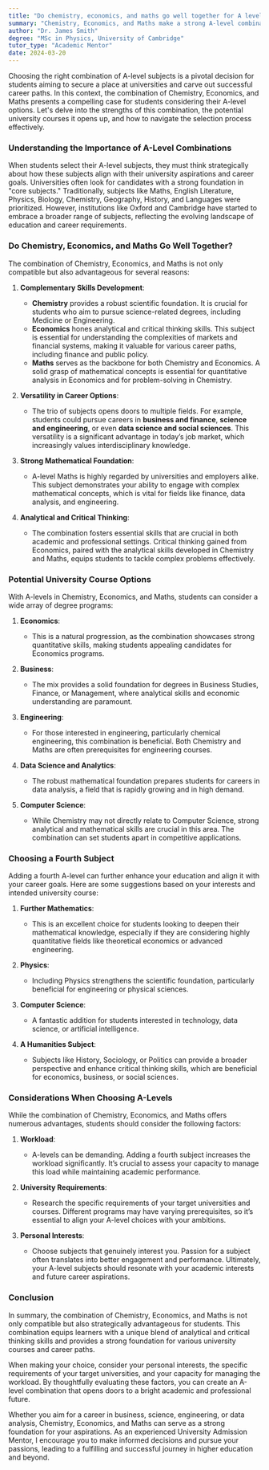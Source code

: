 ```yaml
---
title: "Do chemistry, economics, and maths go well together for A level?"
summary: "Chemistry, Economics, and Maths make a strong A-level combination, aligning well with university aspirations and enhancing career opportunities."
author: "Dr. James Smith"
degree: "MSc in Physics, University of Cambridge"
tutor_type: "Academic Mentor"
date: 2024-03-20
---
```


Choosing the right combination of A-level subjects is a pivotal decision for students aiming to secure a place at universities and carve out successful career paths. In this context, the combination of Chemistry, Economics, and Maths presents a compelling case for students considering their A-level options. Let's delve into the strengths of this combination, the potential university courses it opens up, and how to navigate the selection process effectively.

### Understanding the Importance of A-Level Combinations

When students select their A-level subjects, they must think strategically about how these subjects align with their university aspirations and career goals. Universities often look for candidates with a strong foundation in "core subjects." Traditionally, subjects like Maths, English Literature, Physics, Biology, Chemistry, Geography, History, and Languages were prioritized. However, institutions like Oxford and Cambridge have started to embrace a broader range of subjects, reflecting the evolving landscape of education and career requirements.

### Do Chemistry, Economics, and Maths Go Well Together?

The combination of Chemistry, Economics, and Maths is not only compatible but also advantageous for several reasons:

1. **Complementary Skills Development**:
   - **Chemistry** provides a robust scientific foundation. It is crucial for students who aim to pursue science-related degrees, including Medicine or Engineering.
   - **Economics** hones analytical and critical thinking skills. This subject is essential for understanding the complexities of markets and financial systems, making it valuable for various career paths, including finance and public policy.
   - **Maths** serves as the backbone for both Chemistry and Economics. A solid grasp of mathematical concepts is essential for quantitative analysis in Economics and for problem-solving in Chemistry.

2. **Versatility in Career Options**:
   - The trio of subjects opens doors to multiple fields. For example, students could pursue careers in **business and finance**, **science and engineering**, or even **data science and social sciences**. This versatility is a significant advantage in today’s job market, which increasingly values interdisciplinary knowledge.

3. **Strong Mathematical Foundation**:
   - A-level Maths is highly regarded by universities and employers alike. This subject demonstrates your ability to engage with complex mathematical concepts, which is vital for fields like finance, data analysis, and engineering.

4. **Analytical and Critical Thinking**:
   - The combination fosters essential skills that are crucial in both academic and professional settings. Critical thinking gained from Economics, paired with the analytical skills developed in Chemistry and Maths, equips students to tackle complex problems effectively.

### Potential University Course Options

With A-levels in Chemistry, Economics, and Maths, students can consider a wide array of degree programs:

1. **Economics**:
   - This is a natural progression, as the combination showcases strong quantitative skills, making students appealing candidates for Economics programs.

2. **Business**:
   - The mix provides a solid foundation for degrees in Business Studies, Finance, or Management, where analytical skills and economic understanding are paramount.

3. **Engineering**:
   - For those interested in engineering, particularly chemical engineering, this combination is beneficial. Both Chemistry and Maths are often prerequisites for engineering courses.

4. **Data Science and Analytics**:
   - The robust mathematical foundation prepares students for careers in data analysis, a field that is rapidly growing and in high demand.

5. **Computer Science**:
   - While Chemistry may not directly relate to Computer Science, strong analytical and mathematical skills are crucial in this area. The combination can set students apart in competitive applications.

### Choosing a Fourth Subject

Adding a fourth A-level can further enhance your education and align it with your career goals. Here are some suggestions based on your interests and intended university course:

1. **Further Mathematics**:
   - This is an excellent choice for students looking to deepen their mathematical knowledge, especially if they are considering highly quantitative fields like theoretical economics or advanced engineering.

2. **Physics**:
   - Including Physics strengthens the scientific foundation, particularly beneficial for engineering or physical sciences.

3. **Computer Science**:
   - A fantastic addition for students interested in technology, data science, or artificial intelligence.

4. **A Humanities Subject**:
   - Subjects like History, Sociology, or Politics can provide a broader perspective and enhance critical thinking skills, which are beneficial for economics, business, or social sciences.

### Considerations When Choosing A-Levels

While the combination of Chemistry, Economics, and Maths offers numerous advantages, students should consider the following factors:

1. **Workload**:
   - A-levels can be demanding. Adding a fourth subject increases the workload significantly. It’s crucial to assess your capacity to manage this load while maintaining academic performance.

2. **University Requirements**:
   - Research the specific requirements of your target universities and courses. Different programs may have varying prerequisites, so it’s essential to align your A-level choices with your ambitions.

3. **Personal Interests**:
   - Choose subjects that genuinely interest you. Passion for a subject often translates into better engagement and performance. Ultimately, your A-level subjects should resonate with your academic interests and future career aspirations.

### Conclusion

In summary, the combination of Chemistry, Economics, and Maths is not only compatible but also strategically advantageous for students. This combination equips learners with a unique blend of analytical and critical thinking skills and provides a strong foundation for various university courses and career paths. 

When making your choice, consider your personal interests, the specific requirements of your target universities, and your capacity for managing the workload. By thoughtfully evaluating these factors, you can create an A-level combination that opens doors to a bright academic and professional future. 

Whether you aim for a career in business, science, engineering, or data analysis, Chemistry, Economics, and Maths can serve as a strong foundation for your aspirations. As an experienced University Admission Mentor, I encourage you to make informed decisions and pursue your passions, leading to a fulfilling and successful journey in higher education and beyond.
    